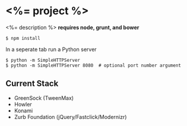 # <%= project %>

<%= description %>
**requires node, grunt, and bower**

```
$ npm install
```

In a seperate tab run a Python server
```
$ python -m SimpleHTTPServer
$ python -m SimpleHTTPServer 8080  # optional port number argument
```

## Current Stack
- GreenSock (TweenMax)
- Howler
- Konami
- Zurb Foundation (jQuery/Fastclick/Modernizr)
